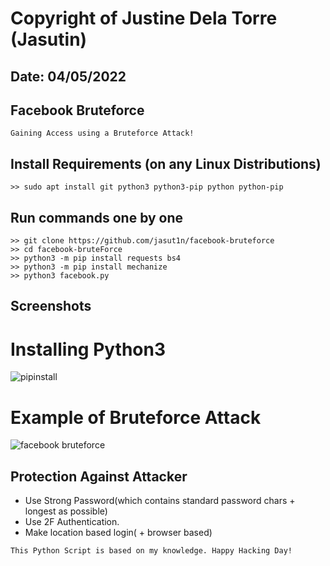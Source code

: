 # Copyright of Justine Dela Torre (Jasutin)
## Date: 04/05/2022

## Facebook Bruteforce
```
Gaining Access using a Bruteforce Attack! 
```

## Install Requirements (on any Linux Distributions)
```
>> sudo apt install git python3 python3-pip python python-pip
```

## Run commands one by one
```
>> git clone https://github.com/jasut1n/facebook-bruteforce
>> cd facebook-bruteForce
>> python3 -m pip install requests bs4
>> python3 -m pip install mechanize
>> python3 facebook.py
```

## Screenshots

# Installing Python3
![pipinstall](https://user-images.githubusercontent.com/97047918/161685411-3017743b-af5c-40a6-86f0-3df019217332.png)

# Example of Bruteforce Attack
![facebook bruteforce](https://user-images.githubusercontent.com/97047918/161685438-c5ccb9be-581d-4cf1-a9b9-3c1f2d07662a.png)

## Protection Against Attacker
* Use Strong Password(which contains standard password chars + longest as possible)
* Use 2F Authentication.
* Make location based login( + browser based)

~~~
This Python Script is based on my knowledge. Happy Hacking Day!
~~~

